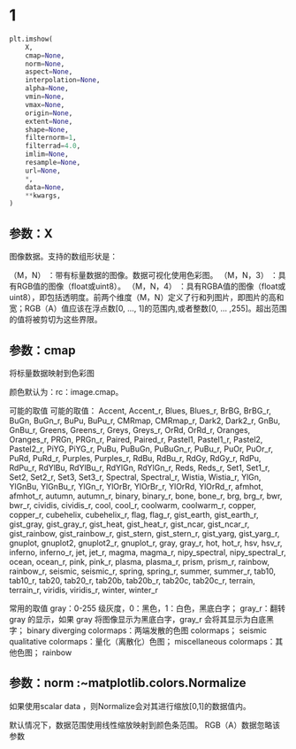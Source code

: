 # 1

```py
plt.imshow(
    X,
    cmap=None,
    norm=None,
    aspect=None,
    interpolation=None,
    alpha=None,
    vmin=None,
    vmax=None,
    origin=None,
    extent=None,
    shape=None,
    filternorm=1,
    filterrad=4.0,
    imlim=None,
    resample=None,
    url=None,
    *,
    data=None,
    **kwargs,
)
```

## 参数：X

图像数据。支持的数组形状是：

（M，N） ：带有标量数据的图像。数据可视化使用色彩图。
（M，N，3） ：具有RGB值的图像（float或uint8）。
（M，N，4） ：具有RGBA值的图像（float或uint8），即包括透明度。前两个维度（M，N）定义了行和列图片，即图片的高和宽；RGB（A）值应该在浮点数[0, …, 1]的范围内,或者整数[0, … ,255]。超出范围的值将被剪切为这些界限。

## 参数：cmap

将标量数据映射到色彩图

颜色默认为：rc：image.cmap。

可能的取值
可能的取值：
    Accent, Accent_r, Blues, Blues_r, BrBG, BrBG_r, BuGn, BuGn_r, BuPu, BuPu_r, CMRmap, CMRmap_r, Dark2, Dark2_r, GnBu, GnBu_r, Greens, Greens_r, Greys, Greys_r, OrRd, OrRd_r, Oranges, Oranges_r, PRGn, PRGn_r, Paired, Paired_r, Pastel1, Pastel1_r, Pastel2, Pastel2_r, PiYG, PiYG_r, PuBu, PuBuGn, PuBuGn_r, PuBu_r, PuOr, PuOr_r, PuRd, PuRd_r, Purples, Purples_r, RdBu, RdBu_r, RdGy, RdGy_r, RdPu, RdPu_r, RdYlBu, RdYlBu_r, RdYlGn, RdYlGn_r, Reds, Reds_r, Set1, Set1_r, Set2, Set2_r, Set3, Set3_r, Spectral, Spectral_r, Wistia, Wistia_r, YlGn, YlGnBu, YlGnBu_r, YlGn_r, YlOrBr, YlOrBr_r, YlOrRd, YlOrRd_r, afmhot, afmhot_r, autumn, autumn_r, binary, binary_r, bone, bone_r, brg, brg_r, bwr, bwr_r, cividis, cividis_r, cool, cool_r, coolwarm, coolwarm_r, copper, copper_r, cubehelix, cubehelix_r, flag, flag_r, gist_earth, gist_earth_r, gist_gray, gist_gray_r, gist_heat, gist_heat_r, gist_ncar, gist_ncar_r, gist_rainbow, gist_rainbow_r, gist_stern, gist_stern_r, gist_yarg, gist_yarg_r, gnuplot, gnuplot2, gnuplot2_r, gnuplot_r, gray, gray_r, hot, hot_r, hsv, hsv_r, inferno, inferno_r, jet, jet_r, magma, magma_r, nipy_spectral, nipy_spectral_r, ocean, ocean_r, pink, pink_r, plasma, plasma_r, prism, prism_r, rainbow, rainbow_r, seismic, seismic_r, spring, spring_r, summer, summer_r, tab10, tab10_r, tab20, tab20_r, tab20b, tab20b_r, tab20c, tab20c_r, terrain, terrain_r, viridis, viridis_r, winter, winter_r

常用的取值
    gray：0-255 级灰度，0：黑色，1：白色，黑底白字；
    gray_r：翻转 gray 的显示，如果 gray 将图像显示为黑底白字，gray_r 会将其显示为白底黑字；
    binary
    diverging colormaps：两端发散的色图 colormaps；
    seismic
    qualitative colormaps：量化（离散化）色图；
    miscellaneous colormaps：其他色图；
    rainbow

## 参数：norm :~matplotlib.colors.Normalize

如果使用scalar data ，则Normalize会对其进行缩放[0,1]的数据值内。

默认情况下，数据范围使用线性缩放映射到颜色条范围。 RGB（A）数据忽略该参数
